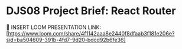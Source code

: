 # DJS08 Project Brief: React Router 

🎥 INSERT LOOM PRESENTATION LINK: [https://www.loom.com/share/4f1142aaa8e2440f8dfaab3f181e206e?sid=ba504609-391b-4fd7-9d20-bdcd92b6fe36]

